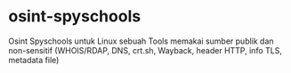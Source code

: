 # osint-spyschools
Osint Spyschools untuk Linux sebuah Tools memakai sumber publik dan non-sensitif (WHOIS/RDAP, DNS, crt.sh, Wayback, header HTTP, info TLS, metadata file)
